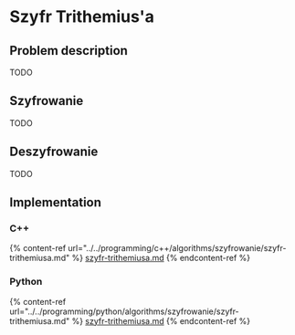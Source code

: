# Szyfr Trithemius'a

## Problem description

TODO

## Szyfrowanie

TODO

## Deszyfrowanie

TODO

## Implementation

### C++

{% content-ref url="../../programming/c++/algorithms/szyfrowanie/szyfr-trithemiusa.md" %}
[szyfr-trithemiusa.md](../../programming/c++/algorithms/szyfrowanie/szyfr-trithemiusa.md)
{% endcontent-ref %}

### Python

{% content-ref url="../../programming/python/algorithms/szyfrowanie/szyfr-trithemiusa.md" %}
[szyfr-trithemiusa.md](../../programming/python/algorithms/szyfrowanie/szyfr-trithemiusa.md)
{% endcontent-ref %}
